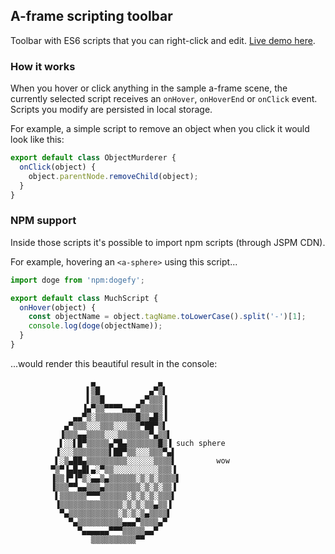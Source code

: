 ## A-frame scripting toolbar
Toolbar with ES6 scripts that you can right-click and edit. [Live demo here](https://metavrse-toolbar-bvcjpmogek.now.sh]).

### How it works
When you hover or click anything in the sample a-frame scene, the currently selected script receives an `onHover`, `onHoverEnd` or `onClick` event. Scripts you modify are persisted in local storage.

For example, a simple script to remove an object when you click it would look like this:

```js
export default class ObjectMurderer {
  onClick(object) {
    object.parentNode.removeChild(object);
  }
}
```

### NPM support
Inside those scripts it's possible to import npm scripts (through JSPM CDN).

For example, hovering an `<a-sphere>` using this script...

```js
import doge from 'npm:dogefy';

export default class MuchScript {
  onHover(object) {
    const objectName = object.tagName.toLowerCase().split('-')[1];
    console.log(doge(objectName));
  }
}
```

...would render this beautiful result in the console:

                      ▄              ▄           
                     ▌▒█           ▄▀▒▌           
                     ▌▒▒█        ▄▀▒▒▒▐           
                    ▐▄▀▒▒▀▀▀▀▄▄▄▀▒▒▒▒▒▐           
                  ▄▄▀▒░▒▒▒▒▒▒▒▒▒█▒▒▄█▒▐           
                ▄▀▒▒▒░░░▒▒▒░░░▒▒▒▀██▀▒▌           
               ▐▒▒▒▄▄▒▒▒▒░░░▒▒▒▒▒▒▒▀▄▒▒▌           
               ▌░░▌█▀▒▒▒▒▒▄▀█▄▒▒▒▒▒▒▒█▒▐ such sphere
              ▐░░░▒▒▒▒▒▒▒▒▌██▀▒▒░░░▒▒▒▀▄▌           
              ▌░▒▄██▄▒▒▒▒▒▒▒▒▒░░░░░░▒▒▒▒▌         wow
             ▀▒▀▐▄█▄█▌▄░▀▒▒░░░░░░░░░░▒▒▒▐           
             ▐▒▒▐▀▐▀▒░▄▄▒▄▒▒▒▒▒▒░▒░▒░▒▒▒▒▌           
             ▐▒▒▒▀▀▄▄▒▒▒▄▒▒▒▒▒▒▒▒░▒░▒░▒▒▐           
              ▌▒▒▒▒▒▒▀▀▀▒▒▒▒▒▒░▒░▒░▒░▒▒▒▌           
              ▐▒▒▒▒▒▒▒▒▒▒▒▒▒▒░▒░▒░▒▒▄▒▒▐           
               ▀▄▒▒▒▒▒▒▒▒▒▒▒░▒░▒░▒▄▒▒▒▒▌           
                 ▀▄▒▒▒▒▒▒▒▒▒▒▄▄▄▀▒▒▒▒▄▀           
                   ▀▄▄▄▄▄▄▀▀▀▒▒▒▒▒▄▄▀           
                      ▒▒▒▒▒▒▒▒▒▒▀▀           

